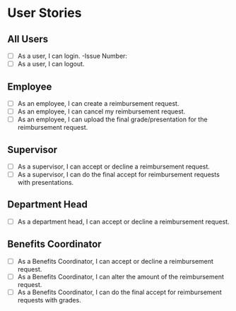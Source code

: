 # User Stories

## All Users
- [ ] As a user, I can login.
	  -Issue Number: 
- [ ] As a user, I can logout.

## Employee
- [ ] As an employee, I can create a reimbursement request.
- [ ] As an employee, I can cancel my reimbursement request.
- [ ] As an employee, I can upload the final grade/presentation for the reimbursement request.

## Supervisor
- [ ] As a supervisor, I can accept or decline a reimbursement request.
- [ ] As a supervisor, I can do the final accept for reimbursement requests with presentations.

## Department Head
- [ ] As a department head, I can accept or decline a reimbursement request.

## Benefits Coordinator
- [ ] As a Benefits Coordinator, I can accept or decline a reimbursement request.
- [ ] As a Benefits Coordinator, I can alter the amount of the reimbursement request.
- [ ] As a Benefits Coordinator, I can do the final accept for reimbursement requests with grades.